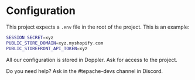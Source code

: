 # Configuration

This project expects a `.env` file in the root of the project. This is an example:

```bash
SESSION_SECRET=xyz
PUBLIC_STORE_DOMAIN=xyz.myshopify.com
PUBLIC_STOREFRONT_API_TOKEN=xyz
```

All our configuration is stored in Doppler. Ask for access to the project.

Do you need help? Ask in the #tepache-devs channel in Discord.
